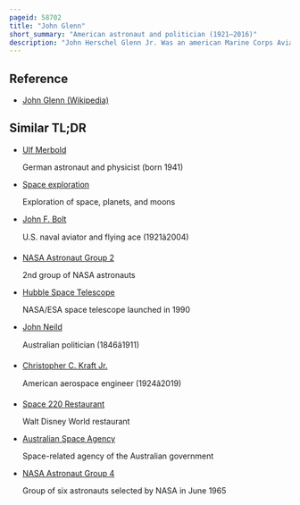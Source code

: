 ```yaml
---
pageid: 58702
title: "John Glenn"
short_summary: "American astronaut and politician (1921–2016)"
description: "John Herschel Glenn Jr. Was an american Marine Corps Aviator, Engineer, Astronaut, Businessman, and Politician. He was the third american in Space and the first american to orbit the Earth in 1962. Following his retirement from NASA, he served from 1974 to 1999 as a U. S. Senator from Ohio ; in 1998, he flew into Space again at the Age of 77."
---
```


## Reference

- [John Glenn (Wikipedia)](https://en.wikipedia.org/?curid=58702)

## Similar TL;DR

- [Ulf Merbold](/tldr/en/ulf-merbold)

  German astronaut and physicist (born 1941)

- [Space exploration](/tldr/en/space-exploration)

  Exploration of space, planets, and moons

- [John F. Bolt](/tldr/en/john-f-bolt)

  U.S. naval aviator and flying ace (1921â2004)

- [NASA Astronaut Group 2](/tldr/en/nasa-astronaut-group-2)

  2nd group of NASA astronauts

- [Hubble Space Telescope](/tldr/en/hubble-space-telescope)

  NASA/ESA space telescope launched in 1990

- [John Neild](/tldr/en/john-neild)

  Australian politician (1846â1911)

- [Christopher C. Kraft Jr.](/tldr/en/christopher-c-kraft-jr)

  American aerospace engineer (1924â2019)

- [Space 220 Restaurant](/tldr/en/space-220-restaurant)

  Walt Disney World restaurant

- [Australian Space Agency](/tldr/en/australian-space-agency)

  Space-related agency of the Australian government

- [NASA Astronaut Group 4](/tldr/en/nasa-astronaut-group-4)

  Group of six astronauts selected by NASA in June 1965
